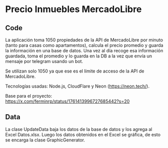 # Precio Inmuebles MercadoLibre

## Code

La aplicación toma 1050 propiedades de la API de MercadoLibre por minuto (tanto para casas como apartamentos), calcula el precio promedio y guarda la información en una base de datos. Una vez al día recoge esa información guardada, toma el promedio y lo guarda en la DB a la vez que envía un mensaje por telegram usando un bot.

Se utilizan solo 1050 ya que ese es el límite de acceso de la API de MercadoLibre.

Tecnologías usadas: Node.js, CloudFlare y Neon (https://neon.tech/).

Base para el proyecto: https://x.com/ferminrp/status/1761413996727685442?s=20 

## Data

La clase UpdateData baja los datos de la base de datos y los agrega al Excel Datos.xlsx. Luego los datos obtenidos en el Excel se gráfica, de esto se encarga la clase GraphicGenerator.